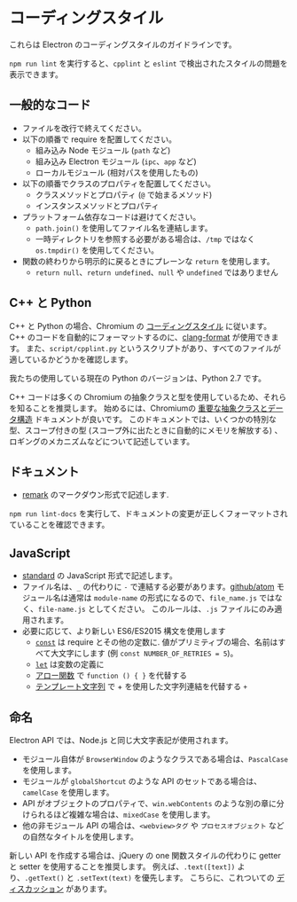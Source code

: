 # コーディングスタイル

これらは Electron のコーディングスタイルのガイドラインです。

`npm run lint` を実行すると、`cpplint` と `eslint` で検出されたスタイルの問題を表示できます。

## 一般的なコード

* ファイルを改行で終えてください。
* 以下の順番で require を配置してください。
  * 組み込み Node モジュール (`path` など)
  * 組み込み Electron モジュール (`ipc`、`app` など)
  * ローカルモジュール (相対パスを使用したもの)
* 以下の順番でクラスのプロパティを配置してください。
  * クラスメソッドとプロパティ (`@` で始まるメソッド)
  * インスタンスメソッドとプロパティ
* プラットフォーム依存なコードは避けてください。
  * `path.join()` を使用してファイル名を連結します。
  * 一時ディレクトリを参照する必要がある場合は、`/tmp` ではなく `os.tmpdir()` を使用してください。
* 関数の終わりから明示的に戻るときにプレーンな `return` を使用します。
  * `return null`、`return undefined`、`null` や `undefined` ではありません

## C++ と Python

C++ と Python の場合、Chromium の [コーディングスタイル](https://www.chromium.org/developers/coding-style) に従います。 C++ のコードを自動的にフォーマットするのに、[clang-format](clang-format.md) が使用できます。 また、`script/cpplint.py` というスクリプトがあり、すべてのファイルが適しているかどうかを確認します。

我たちの使用している現在の Python のバージョンは、Python 2.7 です。

C++ コードは多くの Chromium の抽象クラスと型を使用しているため、それらを知ることを推奨します。 始めるには、Chromiumの [重要な抽象クラスとデータ構造](https://www.chromium.org/developers/coding-style/important-abstractions-and-data-structures) ドキュメントが良いです。 このドキュメントでは、いくつかの特別な型、スコープ付きの型 (スコープ外に出たときに自動的にメモリを解放する) 、ロギングのメカニズムなどについて記述しています。

## ドキュメント

* [remark](https://github.com/remarkjs/remark) のマークダウン形式で記述します.

`npm run lint-docs` を実行して、ドキュメントの変更が正しくフォーマットされていることを確認できます。

## JavaScript

* [standard](https://npm.im/standard) の JavaScript 形式で記述します。
* ファイル名は、`_` の代わりに `-` で連結する必要があります。[github/atom](https://github.com/github/atom) モジュール名は通常は `module-name` の形式になるので、`file_name.js` ではなく、`file-name.js` としてください。 このルールは、`.js` ファイルにのみ適用されます。
* 必要に応じて、より新しい ES6/ES2015 構文を使用します
  * [`const`](https://developer.mozilla.org/en-US/docs/Web/JavaScript/Reference/Statements/const) は require とその他の定数に.  値がプリミティブの場合、名前はすべて大文字にします (例 `const NUMBER_OF_RETRIES = 5`)。
  * [`let`](https://developer.mozilla.org/en-US/docs/Web/JavaScript/Reference/Statements/let) は変数の定義に
  * [アロー関数](https://developer.mozilla.org/en-US/docs/Web/JavaScript/Reference/Functions/Arrow_functions) で `function () { }` を代替する
  * [テンプレート文字列](https://developer.mozilla.org/en-US/docs/Web/JavaScript/Reference/Template_literals) で + を使用した文字列連結を代替する `+`

## 命名

Electron API では、Node.js と同じ大文字表記が使用されます。

- モジュール自体が `BrowserWindow` のようなクラスである場合は、`PascalCase` を使用します。
- モジュールが `globalShortcut` のような API のセットである場合は、`camelCase` を使用します。
- API がオブジェクトのプロパティで、`win.webContents` のような別の章に分けられるほど複雑な場合は、`mixedCase` を使用します。
- 他の非モジュール API の場合は、`<webview>タグ` や `プロセスオブジェクト` などの自然なタイトルを使用します。

新しい API を作成する場合は、jQuery の one 関数スタイルの代わりに getter と setter を使用することを推奨します。 例えば、`.text([text])` より、`.getText()` と `.setText(text)` を優先します。 こちらに、これついての [ディスカッション](https://github.com/electron/electron/issues/46) があります。
